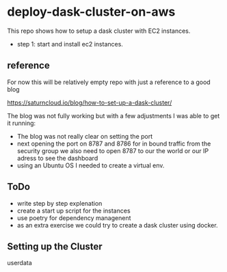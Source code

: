 # deploy-dask-cluster-on-aws

This repo shows how to setup a dask cluster with EC2 instances. 

- step 1: start and install ec2 instances.

## reference

For now this will be relatively empty repo with just a reference to a good blog

https://saturncloud.io/blog/how-to-set-up-a-dask-cluster/

The blog was not fully working but with a few adjustments I was able to get it running:

- The blog was not really clear on setting the port
- next opening the port on 8787 and 8786 for in bound traffic from the security group we also need to open 8787 to our the world or our IP adress to see the dashboard
- using an Ubuntu OS I needed to create a virtual env.

## ToDo
- write step by step explenation
- create a start up script for the instances
- use poetry for dependency managenent
- as an extra exercise we could try to create a dask cluster using docker.

## Setting up the Cluster

userdata
